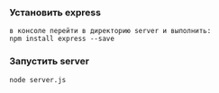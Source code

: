 ### Установить express

    в консоле перейти в директорию server и выполнить:
    npm install express --save 

### Запустить server

    node server.js

